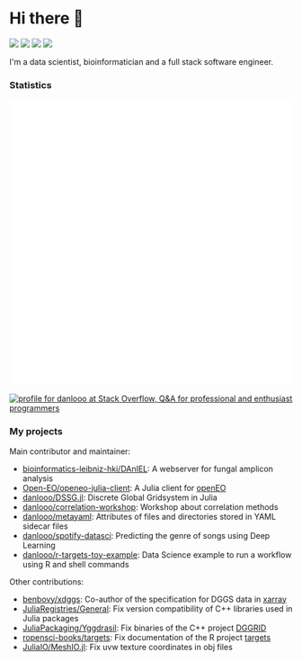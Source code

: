 # Hi there 👋
[![](https://img.shields.io/badge/GitHub-danlooo-black)](https://github.com/danlooo/danlooo)
[![](https://img.shields.io/badge/stackoverflow-danlooo-%23f48225)](https://stackoverflow.com/users/16853114/danlooo)
[![](https://img.shields.io/badge/LinkedIn-danlooo-%232664a9)](https://www.linkedin.com/in/danlooo)
[![](https://img.shields.io/badge/ORCiD-0000--0002--4024--4443-%23a5cd39)](https://orcid.org/0000-0002-4024-4443)

I'm a data scientist, bioinformatician and a full stack software engineer.

### Statistics

![](https://raw.githubusercontent.com/danlooo/danlooo/main/github-metrics.svg)

<a href="https://stackoverflow.com/users/16853114/danlooo"><img src="https://stackoverflow.com/users/flair/16853114.png" width="208" height="58" alt="profile for danlooo at Stack Overflow, Q&amp;A for professional and enthusiast programmers" title="profile for danlooo at Stack Overflow, Q&amp;A for professional and enthusiast programmers"></a>

### My projects

Main contributor and maintainer: 
- [bioinformatics-leibniz-hki/DAnIEL](https://github.com/bioinformatics-leibniz-hki/DAnIEL): A webserver for fungal amplicon analysis
- [Open-EO/openeo-julia-client](https://github.com/Open-EO/openeo-julia-client):  A Julia client for [openEO](https://openeo.org/)
- [danlooo/DSSG.jl](https://github.com/danlooo/DGGS.jl): Discrete Global Gridsystem in Julia
- [danlooo/correlation-workshop](https://github.com/danlooo/correlation-workshop): Workshop about correlation methods
- [danlooo/metayaml](https://github.com/danlooo/metayaml): Attributes of files and directories stored in YAML sidecar files
- [danlooo/spotify-datasci](https://github.com/danlooo/spotify-datasci): Predicting the genre of songs using Deep Learning
- [danlooo/r-targets-toy-example](https://github.com/danlooo/r-targets-toy-example): Data Science example to run a workflow using R and shell commands

Other contributions:

- [benbovy/xdggs](https://github.com/benbovy/xdggs): Co-author of the specification for DGGS data in [xarray](https://docs.xarray.dev/en/stable/)
- [JuliaRegistries/General](https://github.com/JuliaRegistries/General): Fix version compatibility of C++ libraries used in Julia packages
- [JuliaPackaging/Yggdrasil](https://github.com/JuliaPackaging/Yggdrasil): Fix binaries of the C++ project [DGGRID](https://github.com/sahrk/DGGRID)
- [ropensci-books/targets](https://github.com/ropensci-books/targets): Fix documentation of the R project [targets](https://github.com/ropensci/targets)
- [JuliaIO/MeshIO.jl](https://github.com/JuliaIO/MeshIO.jl): Fix uvw texture coordinates in obj files
